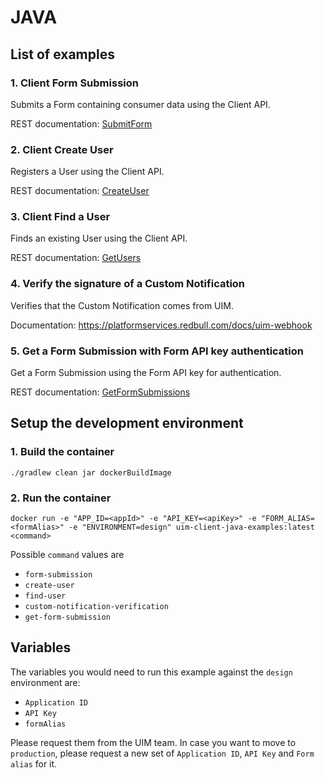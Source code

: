 # JAVA

## List of examples

### 1. Client Form Submission
Submits a Form containing consumer data using the Client API.

REST documentation: [SubmitForm](https://uim.redbull.com/uim/swagger-ui/index.html?url=https://uim.redbull.com/uim/api-docs/CLIENT_API#/Form%20Submission/submitForm)

### 2. Client Create User

Registers a User using the Client API.

REST documentation: [CreateUser](https://uim.redbull.com/uim/swagger-ui/index.html?url=https://uim.redbull.com/uim/api-docs/CLIENT_API#/User/createUser)

### 3. Client Find a User

Finds an existing User using the Client API.

REST documentation: [GetUsers](https://uim.redbull.com/uim/swagger-ui/index.html?url=https://uim.redbull.com/uim/api-docs/CLIENT_API#/User/getUsers)

### 4. Verify the signature of a Custom Notification

Verifies that the Custom Notification comes from UIM.

Documentation: https://platformservices.redbull.com/docs/uim-webhook

### 5. Get a Form Submission with Form API key authentication

Get a Form Submission using the Form API key for authentication.

REST documentation: [GetFormSubmissions](https://uim.redbull.com/uim/swagger-ui/index.html?url=https://uim.redbull.com/uim/api-docs/CLIENT_API#/Form%20Submission/getFormSubmissions)

## Setup the development environment
### 1. Build the container
`./gradlew clean jar dockerBuildImage`
 
### 2. Run the container
`docker run -e "APP_ID=<appId>" -e "API_KEY=<apiKey>" -e "FORM_ALIAS=<formAlias>" -e "ENVIRONMENT=design" uim-client-java-examples:latest <command>`

Possible `command` values are
* `form-submission`
* `create-user`
* `find-user`
* `custom-notification-verification`
* `get-form-submission`

## Variables

The variables you would need to run this example against the `design` environment are:
* `Application ID`
* `API Key`
* `formAlias`

Please request them from the UIM team. In case you want to move to `production`, please request a new set of `Application ID`, `API Key` and `Form alias` for it.
